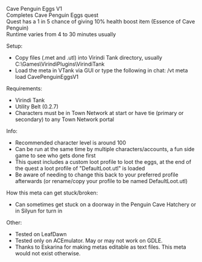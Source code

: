 Cave Penguin Eggs V1  
Completes Cave Penguin Eggs quest  
Quest has a 1 in 5 chance of giving 10% health boost item (Essence of Cave Penguin)  
Runtime varies from 4 to 30 minutes usually  

Setup:
- Copy files (.met and .utl) into Virindi Tank directory, usually C:\Games\VirindiPlugins\VirindiTank
- Load the meta in VTank via GUI or type the following in chat: /vt meta load CavePenguinEggsV1

Requirements:
- Virindi Tank
- Utility Belt (0.2.7)
- Characters must be in Town Network at start or have tie (primary or secondary) to any Town Network portal

Info:
- Recommended character level is around 100
- Can be run at the same time by multiple characters/accounts, a fun side game to see who gets done first
- This quest includes a custom loot profile to loot the eggs, at the end of the quest a loot profile of "DefaultLoot.utl" is loaded
- Be aware of needing to change this back to your preferred profile afterwards (or rename/copy your profile to be named DefaultLoot.utl)

How this meta can get stuck/broken:
- Can sometimes get stuck on a doorway in the Penguin Cave Hatchery or in Silyun for turn in

Other:
- Tested on LeafDawn
- Tested only on ACEmulator.  May or may not work on GDLE.
- Thanks to Eskarina for making metas editable as text files.   This meta would not exist otherwise.